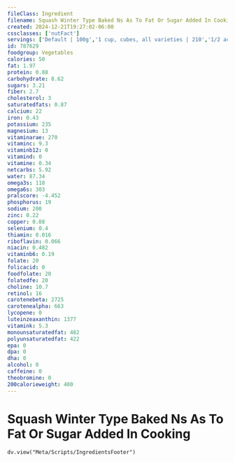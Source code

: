 ```yaml
---
fileClass: Ingredient
filename: Squash Winter Type Baked Ns As To Fat Or Sugar Added In Cooking
created: 2024-12-21T19:27:02-06:00
cssclasses: ['nutFact']
servings: ['Default | 100g','1 cup, cubes, all varieties | 210','1/2 acorn squash | 161','1 oz, raw, yields | 14']
id: 787629
foodgroup: Vegetables
calories: 50
fat: 1.97
protein: 0.88
carbohydrate: 8.62
sugars: 3.21
fiber: 2.7
cholesterol: 3
saturatedfats: 0.87
calcium: 22
iron: 0.43
potassium: 235
magnesium: 13
vitaminarae: 270
vitaminc: 9.3
vitaminb12: 0
vitamind: 0
vitamine: 0.34
netcarbs: 5.92
water: 87.34
omega3s: 118
omega6s: 303
pralscore: -4.452
phosphorus: 19
sodium: 200
zinc: 0.22
copper: 0.08
selenium: 0.4
thiamin: 0.016
riboflavin: 0.066
niacin: 0.482
vitaminb6: 0.19
folate: 20
folicacid: 0
foodfolate: 20
folatedfe: 20
choline: 10.7
retinol: 16
carotenebeta: 2725
carotenealpha: 663
lycopene: 0
luteinzeaxanthin: 1377
vitamink: 5.3
monounsaturatedfat: 482
polyunsaturatedfat: 422
epa: 0
dpa: 0
dha: 0
alcohol: 0
caffeine: 0
theobromine: 0
200calorieweight: 400
---
```


# Squash Winter Type Baked Ns As To Fat Or Sugar Added In Cooking

```dataviewjs
dv.view("Meta/Scripts/IngredientsFooter")
```